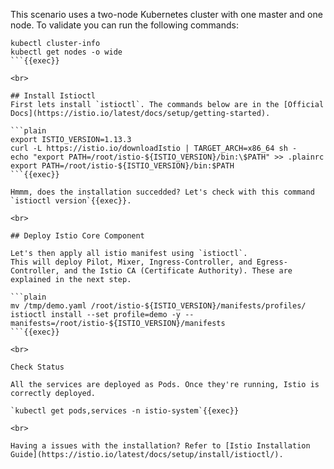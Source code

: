 This scenario uses a two-node Kubernetes cluster with one master and one node. To validate you can run the following commands:

```plain
kubectl cluster-info
kubectl get nodes -o wide
```{{exec}}

<br>

## Install Istioctl
First lets install `istioctl`. The commands below are in the [Official Docs](https://istio.io/latest/docs/setup/getting-started).

```plain
export ISTIO_VERSION=1.13.3
curl -L https://istio.io/downloadIstio | TARGET_ARCH=x86_64 sh -
echo "export PATH=/root/istio-${ISTIO_VERSION}/bin:\$PATH" >> .plainrc
export PATH=/root/istio-${ISTIO_VERSION}/bin:$PATH
```{{exec}}

Hmmm, does the installation succedded? Let's check with this command `istioctl version`{{exec}}.

<br>

## Deploy Istio Core Component

Let's then apply all istio manifest using `istioctl`.  
This will deploy Pilot, Mixer, Ingress-Controller, and Egress-Controller, and the Istio CA (Certificate Authority). These are explained in the next step.

```plain
mv /tmp/demo.yaml /root/istio-${ISTIO_VERSION}/manifests/profiles/
istioctl install --set profile=demo -y --manifests=/root/istio-${ISTIO_VERSION}/manifests
```{{exec}}

<br>

Check Status

All the services are deployed as Pods. Once they're running, Istio is correctly deployed.

`kubectl get pods,services -n istio-system`{{exec}}

<br>

Having a issues with the installation? Refer to [Istio Installation Guide](https://istio.io/latest/docs/setup/install/istioctl/).
